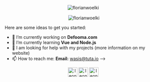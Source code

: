 <p align="center"> <img src="https://komarev.com/ghpvc/?username=defooma" alt="florianwoelki" /> </p>

<p align="center">&nbsp;<img align="center" src="https://github-readme-stats.vercel.app/api?username=defooma&show_icons=true" alt="florianwoelki" /></p>
Here are some ideas to get you started:

- 🔭 I’m currently working on **Defooma.com**
- 🌱 I’m currently learning **Vue and Node.js**
- 🤔 I am looking for help with my projects (more information on my website)
- 📫 How to reach me: **Email:** wasis@tuta.io
-->
<p align="center">
<a href="https://dev.to/defooma" target="blank"><img align="center" src="https://cdn.jsdelivr.net/npm/simple-icons@3.0.1/icons/dev-dot-to.svg" alt="leonard" height="30" width="30" /></a>
<a href="https://twitter.com/LeonardDFMA" target="blank"><img align="center" src="https://cdn.jsdelivr.net/npm/simple-icons@3.0.1/icons/twitter.svg" alt="leonard" height="30" width="30" /></a>
<a href="https://stackoverflow.com/users/14310069/defooma" target="blank"><img align="center" src="https://cdn.jsdelivr.net/npm/simple-icons@3.0.1/icons/stackoverflow.svg" alt="leonard" height="30" width="30" /></a>

